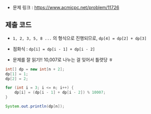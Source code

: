 
- 문제 링크 : https://www.acmicpc.net/problem/11726


## 제출 코드

- `1, 2, 3, 5, 8 ...` 의 형식으로 진행되므로, 
    `dp[4] = dp[2] + dp[3]`
- 점화식 : `dp[i] = dp[i - 1] + dp[i - 2]`

- 문제를 잘 읽기!! 10,007로 나누는 걸 잊어서 틀렷당 ㅎ

```java
int[] dp = new int[n + 2];
dp[1] = 1;
dp[2] = 2;

for (int i = 3; i <= n; i++) {
	dp[i] = (dp[i - 1] + dp[i - 2]) % 10007;
}

System.out.println(dp[n]);
```


